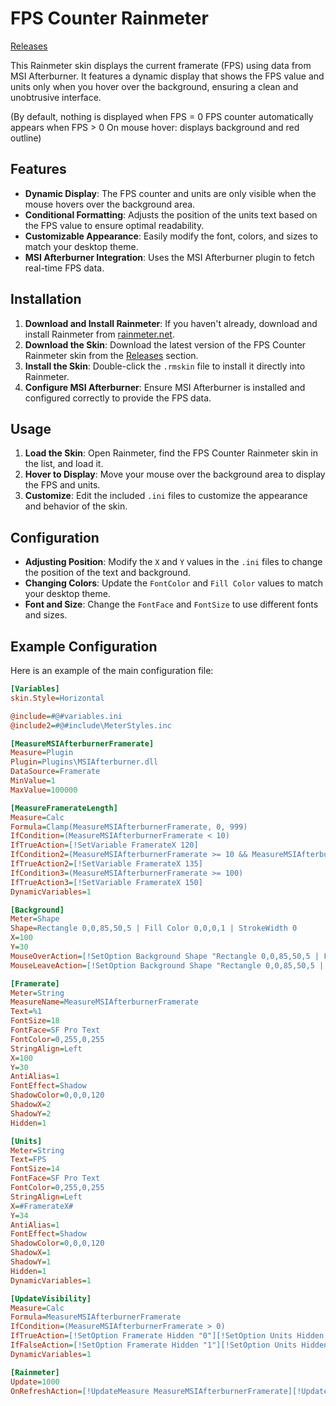 # FPS Counter Rainmeter

[Releases](https://github.com/Nzoyy/FPS-Counter-Rainmeter/releases)

This Rainmeter skin displays the current framerate (FPS) using data from MSI Afterburner. It features a dynamic display that shows the FPS value and units only when you hover over the background, ensuring a clean and unobtrusive interface.

(By default, nothing is displayed when FPS = 0
FPS counter automatically appears when FPS > 0
On mouse hover: displays background and red outline)

## Features

- **Dynamic Display**: The FPS counter and units are only visible when the mouse hovers over the background area.
- **Conditional Formatting**: Adjusts the position of the units text based on the FPS value to ensure optimal readability.
- **Customizable Appearance**: Easily modify the font, colors, and sizes to match your desktop theme.
- **MSI Afterburner Integration**: Uses the MSI Afterburner plugin to fetch real-time FPS data.

## Installation

1. **Download and Install Rainmeter**: If you haven't already, download and install Rainmeter from [rainmeter.net](https://www.rainmeter.net/).
2. **Download the Skin**: Download the latest version of the FPS Counter Rainmeter skin from the [Releases](https://github.com/Nzoyy/FPS-Counter-Rainmeter/releases) section.
3. **Install the Skin**: Double-click the `.rmskin` file to install it directly into Rainmeter.
4. **Configure MSI Afterburner**: Ensure MSI Afterburner is installed and configured correctly to provide the FPS data.

## Usage

1. **Load the Skin**: Open Rainmeter, find the FPS Counter Rainmeter skin in the list, and load it.
2. **Hover to Display**: Move your mouse over the background area to display the FPS and units.
3. **Customize**: Edit the included `.ini` files to customize the appearance and behavior of the skin.

## Configuration

- **Adjusting Position**: Modify the `X` and `Y` values in the `.ini` files to change the position of the text and background.
- **Changing Colors**: Update the `FontColor` and `Fill Color` values to match your desktop theme.
- **Font and Size**: Change the `FontFace` and `FontSize` to use different fonts and sizes.

## Example Configuration

Here is an example of the main configuration file:

```ini
[Variables]
skin.Style=Horizontal

@include=#@#variables.ini
@include2=#@#include\MeterStyles.inc

[MeasureMSIAfterburnerFramerate]
Measure=Plugin
Plugin=Plugins\MSIAfterburner.dll
DataSource=Framerate
MinValue=1
MaxValue=100000

[MeasureFramerateLength]
Measure=Calc
Formula=Clamp(MeasureMSIAfterburnerFramerate, 0, 999)
IfCondition=(MeasureMSIAfterburnerFramerate < 10)
IfTrueAction=[!SetVariable FramerateX 120]
IfCondition2=(MeasureMSIAfterburnerFramerate >= 10 && MeasureMSIAfterburnerFramerate < 100)
IfTrueAction2=[!SetVariable FramerateX 135]
IfCondition3=(MeasureMSIAfterburnerFramerate >= 100)
IfTrueAction3=[!SetVariable FramerateX 150]
DynamicVariables=1

[Background]
Meter=Shape
Shape=Rectangle 0,0,85,50,5 | Fill Color 0,0,0,1 | StrokeWidth 0
X=100
Y=30
MouseOverAction=[!SetOption Background Shape "Rectangle 0,0,85,50,5 | Fill Color 0,0,0,128 | StrokeWidth 2 | Stroke Color 255,0,0,255"][!SetOption Framerate Hidden "0"][!SetOption Units Hidden "0"][!UpdateMeter *][!Redraw]
MouseLeaveAction=[!SetOption Background Shape "Rectangle 0,0,85,50,5 | Fill Color 0,0,0,1 | StrokeWidth 0"][!SetOption Framerate Hidden "1"][!SetOption Units Hidden "1"][!UpdateMeter *][!Redraw]

[Framerate]
Meter=String
MeasureName=MeasureMSIAfterburnerFramerate
Text=%1
FontSize=18
FontFace=SF Pro Text
FontColor=0,255,0,255
StringAlign=Left
X=100
Y=30
AntiAlias=1
FontEffect=Shadow
ShadowColor=0,0,0,120
ShadowX=2
ShadowY=2
Hidden=1

[Units]
Meter=String
Text=FPS
FontSize=14
FontFace=SF Pro Text
FontColor=0,255,0,255
StringAlign=Left
X=#FramerateX#
Y=34
AntiAlias=1
FontEffect=Shadow
ShadowColor=0,0,0,120
ShadowX=1
ShadowY=1
Hidden=1
DynamicVariables=1

[UpdateVisibility]
Measure=Calc
Formula=MeasureMSIAfterburnerFramerate
IfCondition=(MeasureMSIAfterburnerFramerate > 0)
IfTrueAction=[!SetOption Framerate Hidden "0"][!SetOption Units Hidden "0"][!UpdateMeter *][!Redraw]
IfFalseAction=[!SetOption Framerate Hidden "1"][!SetOption Units Hidden "1"][!UpdateMeter *][!Redraw]
DynamicVariables=1

[Rainmeter]
Update=1000
OnRefreshAction=[!UpdateMeasure MeasureMSIAfterburnerFramerate][!UpdateMeasure MeasureFramerateLength][!UpdateMeasure UpdateVisibility][!UpdateMeter "Framerate"][!UpdateMeter "Units"][!Redraw]
